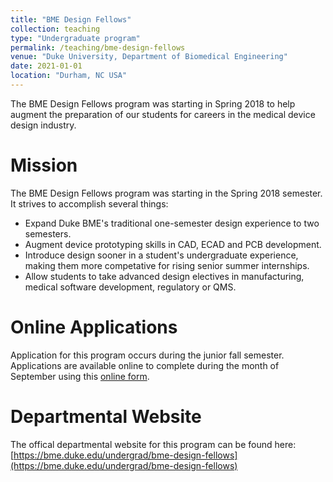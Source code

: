 ```yaml
---
title: "BME Design Fellows"
collection: teaching
type: "Undergraduate program"
permalink: /teaching/bme-design-fellows
venue: "Duke University, Department of Biomedical Engineering"
date: 2021-01-01
location: "Durham, NC USA"
---
```


The BME Design Fellows program was starting in Spring 2018 to help augment
the preparation of our students for careers in the medical device design
industry.
# Mission
The BME Design Fellows program was starting in the Spring 2018 semester.  It strives to accomplish several things:
* Expand Duke BME's traditional one-semester design experience to two semesters.
* Augment device prototyping skills in CAD, ECAD and PCB development.
* Introduce design sooner in a student's undergraduate experience, making them more competative for rising senior summer internships.
* Allow students to take advanced design electives in manufacturing, medical software development, regulatory or QMS.

# Online Applications
Application for this program occurs during the junior fall semester.  Applications are available online to complete during the month of September using this [online form](bme-design-fellows-application.palmeri.io).

# Departmental Website
The offical departmental website for this program can be found here: [https://bme.duke.edu/undergrad/bme-design-fellows](https://bme.duke.edu/undergrad/bme-design-fellows)
